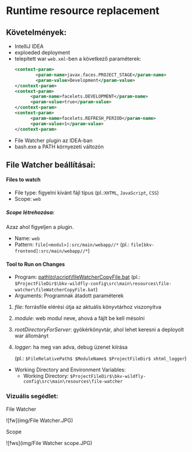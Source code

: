 # Runtime resource replacement

## Követelmények:
* IntelliJ IDEA
* exploeded deployment
* telepített war `web.xml`-ben a következő paraméterek:
    ```xml
    <context-param>
            <param-name>javax.faces.PROJECT_STAGE</param-name>
            <param-value>Development</param-value>
    </context-param>
    <context-param>
          <param-name>facelets.DEVELOPMENT</param-name>
          <param-value>true</param-value>
    </context-param>
    <context-param>
          <param-name>facelets.REFRESH_PERIOD</param-name>
          <param-value>1</param-value>
    </context-param>
    ```
* File Watcher plugin az IDEA-ban
* bash.exe a PATH környezeti változón 
 
## File Watcher beállításai:
#### Files to watch
* File type: figyelni kívánt fájl típus (pl.:`XHTML`, `JavaScript`, `CSS`)
* Scope: `web`
##### Scope létrehozása:
Azaz ahol figyeljen a plugin.
* Name: `web`
* Pattern: `file[<modul>]:src/main/webapp//*` (pl.: `file[bkv-frontend]:src/main/webapp//*`)
#### Tool to Run on Changes
* Program: [path\to\script\fileWatcherCopyFile.bat](scripts/fileWatcherCopyFile.bat) (pl.: `$ProjectFileDir$\bkv-wildfly-config\src\main\resources\file-watcher\fileWatcherCopyFile.bat`)
* Arguments: Programnak átadott paraméterek 
1. <em>file</em>:                   forrásfile elérési útja az aktuális könyvtárhoz viszonyítva
1. <em>module</em>:                 web modul neve, ahová a fájlt be kell mésolni
1. <em>rootDirectoryForServer</em>: gyökérkönyvtár, ahol lehet keresni a deployolt war állományt
1. <em>logger</em>:                 ha meg van adva, debug üzenet kiírása
    
    (pl.: `$FileRelativePath$ $ModuleName$ $ProjectFileDir$ xhtml_logger`)  		

* Working Directory and Environment Variables:
    * Working Directory: `$ProjectFileDir$\bkv-wildfly-config\src\main\resources\file-watcher`

### Vizuális segédlet:
File Watcher

![fw](img/File Watcher.JPG)

Scope

![fws](img/File Watcher scope.JPG)
 